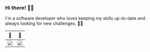### Hi there! 👋👋

I'm a software developer who loves keeping my skills up-to-date and always looking for new challenges. 👩‍💻

📡 | 📆
--|--
<img src="https://github-readme-stats.vercel.app/api?username=wangchristine&count_private=true&show_icons=true&theme=material-palenight" /> | <img src="https://streak-stats.demolab.com?user=wangchristine&theme=material-palenight&mode=weekly&fire=EB5454&ring=EB5454" /> 

